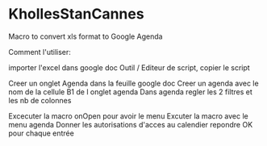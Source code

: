 # KhollesStanCannes
Macro to convert xls format to Google Agenda

Comment l'utiliser:

importer l'excel dans google doc
Outil / Editeur de script, copier le script

Creer un onglet Agenda dans la feuille google doc
Creer un agenda avec le nom de la cellule B1 de l onglet agenda
Dans agenda regler les 2 filtres et les nb de colonnes

Excecuter la macro onOpen pour avoir le menu
Excuter la macro avec le menu agenda
Donner les autorisations d'acces au calendier
repondre OK pour chaque entrée
